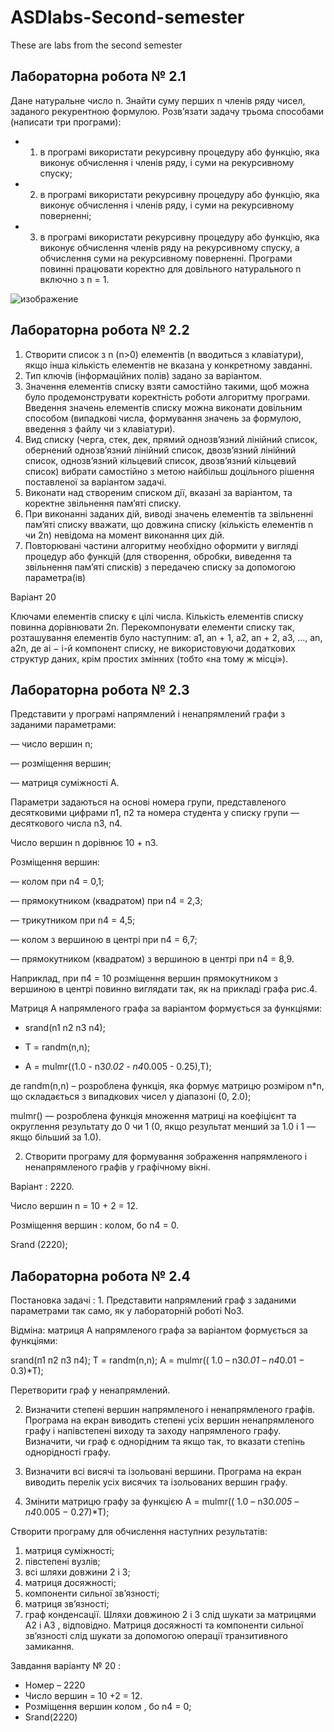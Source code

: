# ASDlabs-Second-semester
These are labs from the second semester 
## Лабораторна робота № 2.1
Дане натуральне число n. Знайти суму перших n 
членів ряду чисел, заданого рекурентною формулою. Розв’язати задачу 
трьома способами (написати три програми): 

* 1) в програмі використати 
рекурсивну процедуру або функцію, яка виконує обчислення і членів ряду, і 
суми на рекурсивному спуску; 
* 2) в програмі використати рекурсивну 
процедуру або функцію, яка виконує обчислення і членів ряду, і суми на 
рекурсивному поверненні; 
* 3) в програмі використати рекурсивну процедуру 
або функцію, яка виконує обчислення членів ряду на рекурсивному спуску, а 
обчислення суми на рекурсивному поверненні. Програми повинні працювати 
коректно для довільного натурального n включно з n = 1.


![изображение](https://user-images.githubusercontent.com/71943754/224564603-261f3976-079f-4c65-9a7f-14674e0006f2.png)
## Лабораторна робота № 2.2

1. Створити список з n (n>0) елементів (n вводиться з клавіатури), якщо інша кількість елементів не вказана у конкретному завданні.
2. Тип ключів (інформаційних полів) задано за варіантом. 
3. Значення елементів списку взяти самостійно такими, щоб можна було продемонструвати коректність роботи алгоритму програми. Введення значень елементів списку можна виконати довільним способом (випадкові числа, формування значень за формулою, введення з файлу чи з клавіатури).  
4. Вид списку (черга, стек, дек, прямий однозв’язний лінійний список, обернений однозв’язний лінійний список, двозв’язний лінійний список, однозв’язний кільцевий список, двозв’язний кільцевий список) вибрати самостійно з метою найбільш доцільного рішення поставленої за варіантом задачі. 
5. Виконати над створеним списком дії, вказані за варіантом, та коректне звільнення пам’яті списку. 
6. При виконанні заданих дій, виводі значень елементів та звільненні пам’яті списку вважати, що довжина списку (кількість елементів n чи 2n) невідома на момент виконання цих дій. 
7. Повторювані частини алгоритму необхідно оформити у вигляді процедур або функцій (для створення, обробки, виведення та звільнення пам’яті списків) з передачею списку за допомогою параметра(ів)

Варіант 20 

Ключами елементів списку є цілі числа. Кількість елементів списку повинна дорівнювати 2n. Перекомпонувати елементи списку так, розташування елементів було наступним: a1, an + 1, a2, an + 2, a3, …, an, a2n, де ai − i-й компонент списку, не використовуючи додаткових структур даних, крім простих змінних (тобто «на тому ж місці»).

## Лабораторна робота № 2.3
Представити у програмі напрямлений і ненапрямлений графи з
заданими параметрами:

— число вершин n;

— розміщення вершин;

— матриця суміжності A.

Параметри задаються на основі номера групи, представленого десятковими цифрами п1, п2 та номера студента у списку групи — десяткового числа n3, n4.

Число вершин n дорівнює 10 + n3.

Розміщення вершин:

— колом при n4 = 0,1;

— прямокутником (квадратом) при n4 = 2,3;

— трикутником при n4 = 4,5;

— колом з вершиною в центрі при n4 = 6,7;

— прямокутником (квадратом) з вершиною в центрі при n4 = 8,9.

Наприклад, при п4 = 10 розміщення вершин прямокутником з 
вершиною в центрі повинно виглядати так, як на прикладі графа рис.4.

Матриця А напрямленого графа за варіантом формується за функціями:

* srand(n1 n2 n3 n4);

* T = randm(n,n);

* A = mulmr((1.0 - n3*0.02 - n4*0.005 - 0.25),T);

де randm(n,n) – розроблена функція, яка формує матрицю розміром n*n,
що складається з випадкових чисел у діапазоні (0, 2.0);

mulmr() — розроблена функція множення матриці на коефіцієнт та
округлення результату до 0 чи 1 (0, якщо результат менший за 1.0 і 1 — якщо
більший за 1.0).

2. Створити програму для формування зображення напрямленого і
ненапрямленого графів у графічному вікні.

Варіант : 2220.

Число вершин n = 10 + 2 = 12.

Розміщення вершин : колом, бо n4 = 0.

Srand (2220);

## Лабораторна робота № 2.4

Постановка задачі : 1. Представити напрямлений граф з заданими 
параметрами так само, як у лабораторній роботі No3. 


Відміна: матриця А напрямленого графа за варіантом формується за 
функціями: 


srand(п1 п2 п3 п4); T = randm(n,n); A = mulmr(( 1.0 – n3*0.01 – n4*0.01 − 
0.3)*T); 


Перетворити граф у ненапрямлений. 


2. Визначити степені вершин напрямленого і ненапрямленого графів. 
Програма на екран виводить степені усіх вершин ненапрямленого графу і 
напівстепені виходу та заходу напрямленого графу. Визначити, чи граф є 
однорідним та якщо так, то вказати степінь однорідності графу. 


3. Визначити всі висячі та ізольовані вершини. Програма на екран виводить 
перелік усіх висячих та ізольованих вершин графу. 


4. Змінити матрицю графу за функцією A = mulmr(( 1.0 – n3*0.005 – n4*0.005 
− 0.27)*T); 


Створити програму для обчислення наступних результатів: 
1) матриця суміжності;
2) півстепені вузлів; 
3) всі шляхи довжини 2 і 3; 
4) матриця досяжності; 
5) компоненти сильної зв’язності; 
6) матриця зв’язності; 
7) граф конденсації. Шляхи довжиною 2 і 3 слід шукати за матрицями А2 і 
А3 , відповідно. Матриця досяжності та компоненти сильної зв’язності слід 
шукати за допомогою операції транзитивного замикання.

Завдання варіанту № 20 : 


* Номер – 2220
* Число вершин = 10 +2 = 12.
* Розміщення вершин колом , бо n4 = 0;
* Srand(2220)
